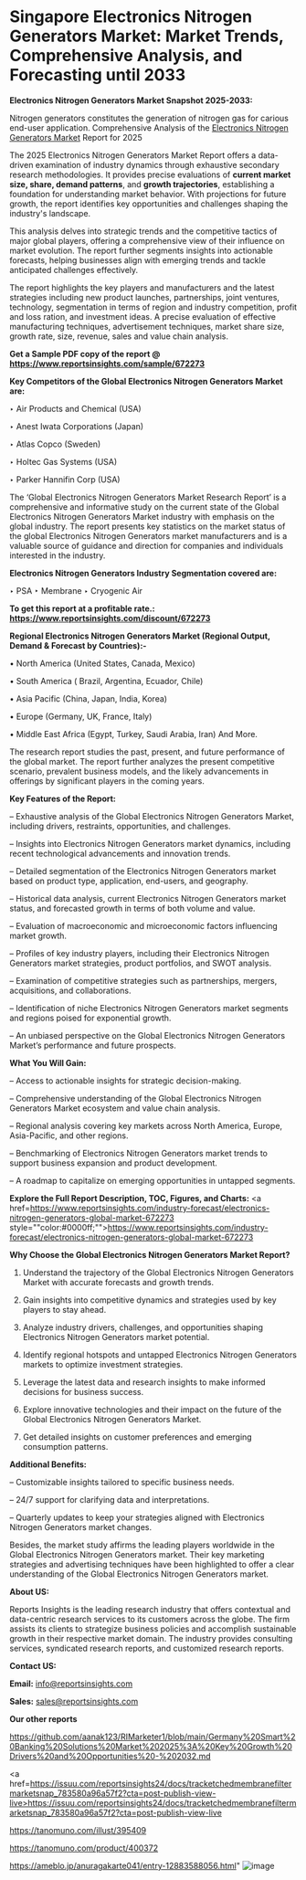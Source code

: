 # Singapore Electronics Nitrogen Generators Market: Market Trends, Comprehensive Analysis, and Forecasting until 2033

<strong>Electronics Nitrogen Generators Market Snapshot 2025-2033:</strong>

Nitrogen generators constitutes the generation of nitrogen gas for carious end-user application. Comprehensive Analysis of the <a href=https://www.reportsinsights.com/sample/672273>Electronics Nitrogen Generators Market</a> Report for 2025

The 2025 Electronics Nitrogen Generators Market Report offers a data-driven examination of industry dynamics through exhaustive secondary research methodologies. It provides precise evaluations of <strong>current market size, share, demand patterns</strong>, and <strong>growth trajectories</strong>, establishing a foundation for understanding market behavior. With projections for future growth, the report identifies key opportunities and challenges shaping the industry's landscape.

This analysis delves into strategic trends and the competitive tactics of major global players, offering a comprehensive view of their influence on market evolution. The report further segments insights into actionable forecasts, helping businesses align with emerging trends and tackle anticipated challenges effectively.

The report highlights the key players and manufacturers and the latest strategies including new product launches, partnerships, joint ventures, technology, segmentation in terms of region and industry competition, profit and loss ration, and investment ideas. A precise evaluation of effective manufacturing techniques, advertisement techniques, market share size, growth rate, size, revenue, sales and value chain analysis.

<strong>Get a Sample PDF copy of the report @ <a href=https://www.reportsinsights.com/sample/672273 style=color:#0000ff;>https://www.reportsinsights.com/sample/672273</a></strong>

<strong>Key Competitors of the Global Electronics Nitrogen Generators Market are:</strong>

‣ Air Products and Chemical (USA)

‣ Anest Iwata Corporations (Japan)

‣ Atlas Copco (Sweden)

‣ Holtec Gas Systems (USA)

‣ Parker Hannifin Corp (USA)

The ‘Global Electronics Nitrogen Generators Market Research Report’ is a comprehensive and informative study on the current state of the Global Electronics Nitrogen Generators Market industry with emphasis on the global industry. The report presents key statistics on the market status of the global Electronics Nitrogen Generators market manufacturers and is a valuable source of guidance and direction for companies and individuals interested in the industry.

<strong>Electronics Nitrogen Generators Industry Segmentation covered are:</strong>

‣ PSA
‣ Membrane
‣ Cryogenic Air

<strong>To get this report at a profitable rate.: <a href=https://www.reportsinsights.com/discount/672273 style=color:#0000ff;>https://www.reportsinsights.com/discount/672273</a></strong>

<strong>Regional Electronics Nitrogen Generators Market (Regional Output, Demand &amp; Forecast by Countries):-</strong>

• North America (United States, Canada, Mexico)

• South America ( Brazil, Argentina, Ecuador, Chile)

• Asia Pacific (China, Japan, India, Korea)

• Europe (Germany, UK, France, Italy)

• Middle East Africa (Egypt, Turkey, Saudi Arabia, Iran) And More.

The research report studies the past, present, and future performance of the global market. The report further analyzes the present competitive scenario, prevalent business models, and the likely advancements in offerings by significant players in the coming years.

<strong>Key Features of the Report:</strong>

– Exhaustive analysis of the Global Electronics Nitrogen Generators Market, including drivers, restraints, opportunities, and challenges.

– Insights into Electronics Nitrogen Generators market dynamics, including recent technological advancements and innovation trends.

– Detailed segmentation of the Electronics Nitrogen Generators market based on product type, application, end-users, and geography.

– Historical data analysis, current Electronics Nitrogen Generators market status, and forecasted growth in terms of both volume and value.

– Evaluation of macroeconomic and microeconomic factors influencing market growth.

– Profiles of key industry players, including their Electronics Nitrogen Generators market strategies, product portfolios, and SWOT analysis.

– Examination of competitive strategies such as partnerships, mergers, acquisitions, and collaborations.

– Identification of niche Electronics Nitrogen Generators market segments and regions poised for exponential growth.

– An unbiased perspective on the Global Electronics Nitrogen Generators Market’s performance and future prospects.

<strong>What You Will Gain:</strong>

– Access to actionable insights for strategic decision-making.

– Comprehensive understanding of the Global Electronics Nitrogen Generators Market ecosystem and value chain analysis.

– Regional analysis covering key markets across North America, Europe, Asia-Pacific, and other regions.

– Benchmarking of Electronics Nitrogen Generators market trends to support business expansion and product development.

– A roadmap to capitalize on emerging opportunities in untapped segments.

<strong>Explore the Full Report Description, TOC, Figures, and Charts:</strong>
<a href=https://www.reportsinsights.com/industry-forecast/electronics-nitrogen-generators-global-market-672273 style=""color:#0000ff;"">https://www.reportsinsights.com/industry-forecast/electronics-nitrogen-generators-global-market-672273</a>

<strong>Why Choose the Global Electronics Nitrogen Generators Market Report?</strong>

1. Understand the trajectory of the Global Electronics Nitrogen Generators Market with accurate forecasts and growth trends.

2. Gain insights into competitive dynamics and strategies used by key players to stay ahead.

3. Analyze industry drivers, challenges, and opportunities shaping Electronics Nitrogen Generators market potential.

4. Identify regional hotspots and untapped Electronics Nitrogen Generators markets to optimize investment strategies.

5. Leverage the latest data and research insights to make informed decisions for business success.

6. Explore innovative technologies and their impact on the future of the Global Electronics Nitrogen Generators Market.

7. Get detailed insights on customer preferences and emerging consumption patterns.

<strong>Additional Benefits:</strong>

– Customizable insights tailored to specific business needs.

– 24/7 support for clarifying data and interpretations.

– Quarterly updates to keep your strategies aligned with Electronics Nitrogen Generators market changes.

Besides, the market study affirms the leading players worldwide in the Global Electronics Nitrogen Generators market. Their key marketing strategies and advertising techniques have been highlighted to offer a clear understanding of the Global Electronics Nitrogen Generators market.

<strong><strong>About US</strong>:</strong>

Reports Insights is the leading research industry that offers contextual and data-centric research services to its customers across the globe. The firm assists its clients to strategize business policies and accomplish sustainable growth in their respective market domain. The industry provides consulting services, syndicated research reports, and customized research reports.

<strong>Contact US:</strong>

<p class=><b>Email:</b> <a href=mailto:info@reportsinsights.com>info@reportsinsights.com</a></p>
<p class=><b>Sales:</b> <a href=mailto:sales@reportsinsights.com>sales@reportsinsights.com</a></p>

<strong>Our other reports</strong>

<a href=https://github.com/aanak123/RIMarketer1/blob/main/Germany%20Smart%20Banking%20Solutions%20Market%202025%3A%20Key%20Growth%20Drivers%20and%20Opportunities%20-%202032.md>https://github.com/aanak123/RIMarketer1/blob/main/Germany%20Smart%20Banking%20Solutions%20Market%202025%3A%20Key%20Growth%20Drivers%20and%20Opportunities%20-%202032.md</a>

<a href=https://issuu.com/reportsinsights24/docs/tracketchedmembranefiltermarketsnap_783580a96a57f2?cta=post-publish-view-live>https://issuu.com/reportsinsights24/docs/tracketchedmembranefiltermarketsnap_783580a96a57f2?cta=post-publish-view-live</a>

<a href=https://tanomuno.com/illust/395409>https://tanomuno.com/illust/395409</a>

<a href=https://tanomuno.com/product/400372>https://tanomuno.com/product/400372</a>

<a href=https://ameblo.jp/anuragakarte041/entry-12883588056.html>https://ameblo.jp/anuragakarte041/entry-12883588056.html</a>"
![image](https://github.com/user-attachments/assets/9c00dca1-3b21-467c-847c-1620d5514a2c)
